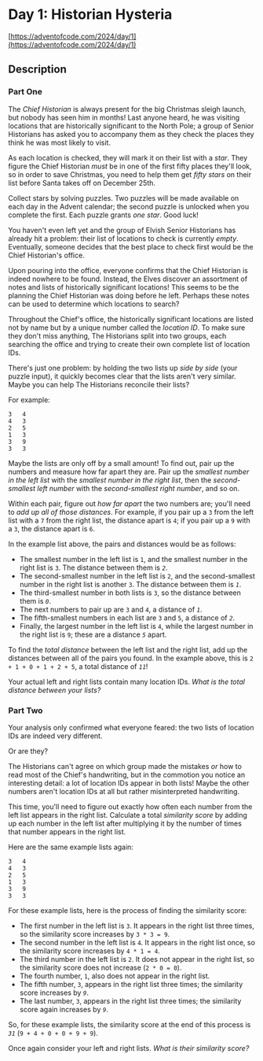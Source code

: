 # Day 1: Historian Hysteria

[https://adventofcode.com/2024/day/1](https://adventofcode.com/2024/day/1)

## Description

### Part One

The _Chief Historian_ is always present for the big Christmas sleigh launch, but nobody has seen him in months! Last anyone heard, he was visiting locations that are historically significant to the North Pole; a group of Senior Historians has asked you to accompany them as they check the places they think he was most likely to visit.

As each location is checked, they will mark it on their list with a _star_. They figure the Chief Historian _must_ be in one of the first fifty places they'll look, so in order to save Christmas, you need to help them get _fifty stars_ on their list before Santa takes off on December 25th.

Collect stars by solving puzzles. Two puzzles will be made available on each day in the Advent calendar; the second puzzle is unlocked when you complete the first. Each puzzle grants _one star_. Good luck!

You haven't even left yet and the group of Elvish Senior Historians has already hit a problem: their list of locations to check is currently _empty_. Eventually, someone decides that the best place to check first would be the Chief Historian's office.

Upon pouring into the office, everyone confirms that the Chief Historian is indeed nowhere to be found. Instead, the Elves discover an assortment of notes and lists of historically significant locations! This seems to be the planning the Chief Historian was doing before he left. Perhaps these notes can be used to determine which locations to search?

Throughout the Chief's office, the historically significant locations are listed not by name but by a unique number called the _location ID_. To make sure they don't miss anything, The Historians split into two groups, each searching the office and trying to create their own complete list of location IDs.

There's just one problem: by holding the two lists up _side by side_ (your puzzle input), it quickly becomes clear that the lists aren't very similar. Maybe you can help The Historians reconcile their lists?

For example:

    3   4
    4   3
    2   5
    1   3
    3   9
    3   3


Maybe the lists are only off by a small amount! To find out, pair up the numbers and measure how far apart they are. Pair up the _smallest number in the left list_ with the _smallest number in the right list_, then the _second-smallest left number_ with the _second-smallest right number_, and so on.

Within each pair, figure out _how far apart_ the two numbers are; you'll need to _add up all of those distances_. For example, if you pair up a `3` from the left list with a `7` from the right list, the distance apart is `4`; if you pair up a `9` with a `3`, the distance apart is `6`.

In the example list above, the pairs and distances would be as follows:

*   The smallest number in the left list is `1`, and the smallest number in the right list is `3`. The distance between them is _`2`_.
*   The second-smallest number in the left list is `2`, and the second-smallest number in the right list is another `3`. The distance between them is _`1`_.
*   The third-smallest number in both lists is `3`, so the distance between them is _`0`_.
*   The next numbers to pair up are `3` and `4`, a distance of _`1`_.
*   The fifth-smallest numbers in each list are `3` and `5`, a distance of _`2`_.
*   Finally, the largest number in the left list is `4`, while the largest number in the right list is `9`; these are a distance _`5`_ apart.

To find the _total distance_ between the left list and the right list, add up the distances between all of the pairs you found. In the example above, this is `2 + 1 + 0 + 1 + 2 + 5`, a total distance of _`11`_!

Your actual left and right lists contain many location IDs. _What is the total distance between your lists?_

### Part Two

Your analysis only confirmed what everyone feared: the two lists of location IDs are indeed very different.

Or are they?

The Historians can't agree on which group made the mistakes _or_ how to read most of the Chief's handwriting, but in the commotion you notice an interesting detail: <span title="We were THIS close to summoning the Alot of Location IDs!">a lot</span> of location IDs appear in both lists! Maybe the other numbers aren't location IDs at all but rather misinterpreted handwriting.

This time, you'll need to figure out exactly how often each number from the left list appears in the right list. Calculate a total _similarity score_ by adding up each number in the left list after multiplying it by the number of times that number appears in the right list.

Here are the same example lists again:

    3   4
    4   3
    2   5
    1   3
    3   9
    3   3


For these example lists, here is the process of finding the similarity score:

*   The first number in the left list is `3`. It appears in the right list three times, so the similarity score increases by `3 * 3 = 9`.
*   The second number in the left list is `4`. It appears in the right list once, so the similarity score increases by `4 * 1 = 4`.
*   The third number in the left list is `2`. It does not appear in the right list, so the similarity score does not increase (`2 * 0 = 0`).
*   The fourth number, `1`, also does not appear in the right list.
*   The fifth number, `3`, appears in the right list three times; the similarity score increases by _`9`_.
*   The last number, `3`, appears in the right list three times; the similarity score again increases by _`9`_.

So, for these example lists, the similarity score at the end of this process is _`31`_ (`9 + 4 + 0 + 0 + 9 + 9`).

Once again consider your left and right lists. _What is their similarity score?_
